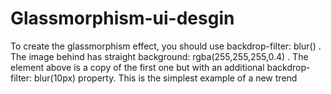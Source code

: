 # Glassmorphism-ui-desgin
To create the glassmorphism effect, you should use backdrop-filter: blur() . The image behind has straight background: rgba(255,255,255,0.4) . The element above is a copy of the first one but with an additional backdrop-filter: blur(10px) property. This is the simplest example of a new trend
